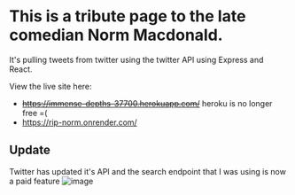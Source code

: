 # This is a tribute page to the late comedian Norm Macdonald. 

It's pulling tweets from twitter using the twitter API using Express and React.

View the live site here: 
- ~~https://immense-depths-37700.herokuapp.com/~~ heroku is no longer free =(
- https://rip-norm.onrender.com/


## Update
Twitter has updated it's API and the search endpoint that I was using is now a paid feature
![image](https://github.com/CapSap/norm-tribute/assets/23469082/cf8eb49f-16bc-417a-8989-c62b6dd2fa35)
